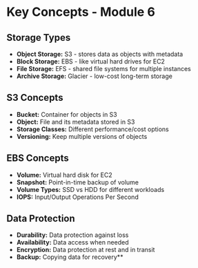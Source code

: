 # Key Concepts - Module 6

## Storage Types
- **Object Storage:** S3 - stores data as objects with metadata
- **Block Storage:** EBS - like virtual hard drives for EC2
- **File Storage:** EFS - shared file systems for multiple instances
- **Archive Storage:** Glacier - low-cost long-term storage

## S3 Concepts
- **Bucket:** Container for objects in S3
- **Object:** File and its metadata stored in S3
- **Storage Classes:** Different performance/cost options
- **Versioning:** Keep multiple versions of objects

## EBS Concepts
- **Volume:** Virtual hard disk for EC2
- **Snapshot:** Point-in-time backup of volume
- **Volume Types:** SSD vs HDD for different workloads
- **IOPS:** Input/Output Operations Per Second

## Data Protection
- **Durability:** Data protection against loss
- **Availability:** Data access when needed
- **Encryption:** Data protection at rest and in transit
- **Backup:** Copying data for recovery**
